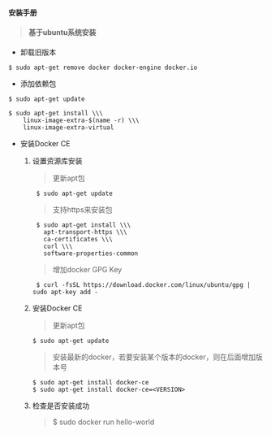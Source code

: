 #### 安装手册

 >#### 基于ubuntu系统安装
   * 卸载旧版本

    $ sudo apt-get remove docker docker-engine docker.io

   * 添加依赖包

    $ sudo apt-get update

    $ sudo apt-get install \\\
        linux-image-extra-$(name -r) \\\
        linux-image-extra-virtual

   * 安装Docker CE

      1. 设置资源库安装
            >更新apt包

              $ sudo apt-get update  
            >支持https来安装包

              $ sudo apt-get install \\\
                apt-transport-https \\\
                ca-certificates \\\
                curl \\\
                software-properties-common

           >增加docker GPG Key

              $ curl -fsSL https://download.docker.com/linux/ubuntu/gpg | sudo apt-key add -    

     2. 安装Docker CE
          >更新apt包

            $ sudo apt-get update
          >安装最新的docker，若要安装某个版本的docker，则在后面增加版本号

            $ sudo apt-get install docker-ce
            $ sudo apt-get install docker-ce=<VERSION>

     3. 检查是否安装成功

        > $ sudo docker run hello-world

        
